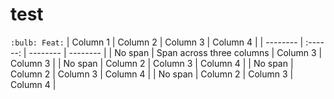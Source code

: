 # test

`:bulb: Feat:`
| Column 1 | Column 2 | Column 3 | Column 4 |
| -------- | :------: | -------- | -------- |
| No span  | <td row="2">Span across three columns</td> | Column 3 | Column 3 |
| No span  | Column 2 | Column 3 | Column 4 |
| No span  | Column 2 | Column 3 | Column 4 |
| No span  | Column 2 | Column 3 | Column 4 |

